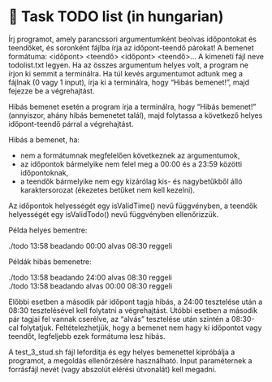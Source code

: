 # 📓 Task TODO list (in hungarian)

Írj programot, amely parancssori argumentumként beolvas időpontokat és teendőket, 
és soronként fájlba írja az időpont-teendő párokat! A bemenet formátuma: <időpont> <teendő> <időpont> <teendő>... 
A kimeneti fájl neve todolist.txt legyen. Ha az összes argumentum helyes volt, a program ne írjon ki semmit a terminálra. 
Ha túl kevés argumentumot adtunk meg a fájlnak (0 vagy 1 input), írja ki a terminálra, hogy “Hibás bemenet!”, majd fejezze be a végrehajtást.

Hibás bemenet esetén a program írja a terminálra, hogy “Hibás bemenet!” (annyiszor, ahány hibás bemenetet talál), 
majd folytassa a következő helyes időpont-teendő párral a végrehajtást. 

Hibás a bemenet, ha: 
- nem a formátumnak megfelelően következnek az argumentumok, 
- az időpontok bármelyike nem felel meg a 00:00 és a 23:59 közötti időpontoknak, 
- a teendők bármelyike nem egy kizárólag kis- és nagybetűkből álló karaktersorozat (ékezetes betűket nem kell kezelni).

Az időpontok helyességét egy isValidTime() nevű függvényben, a teendők helyességét egy isValidTodo() nevű függvényben ellenőrizzük.

Példa helyes bementre:

./todo 13:58 beadando 00:00 alvas 08:30 reggeli

Példák hibás bemenetre:

./todo 13:58 beadando 24:00 alvas 08:30 reggeli  
./todo 13:58 beadando alvas 00:00 08:30 reggeli

Előbbi esetben a második pár időpont tagja hibás, a 24:00 tesztelése után a 08:30 tesztelésével kell folytatni a végrehajtást. 
Utóbbi esetben a második pár tagjai fel vannak cserélve, az “alvás” tesztelése után szintén a 08:30-cal folytatjuk. 
Feltételezhetjük, hogy a bemenet nem hagy ki időpontot vagy teendőt, legfeljebb ezek formátuma lesz hibás.

A test_3_stud.sh fájl lefordítja és egy helyes bemenettel kipróbálja a programot, a megoldás ellenőrzésére használható. 
Input paraméternek a forrásfájl nevét (vagy abszolút elérési útvonalát) kell megadni.
